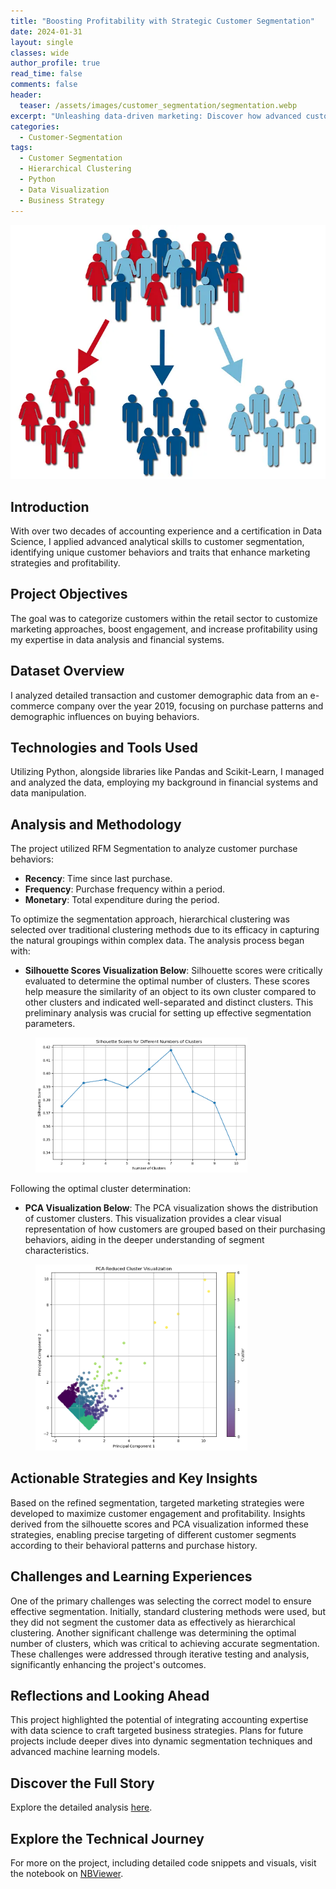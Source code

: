 ```yaml
---
title: "Boosting Profitability with Strategic Customer Segmentation"
date: 2024-01-31
layout: single
classes: wide
author_profile: true
read_time: false
comments: false
header:
  teaser: /assets/images/customer_segmentation/segmentation.webp
excerpt: "Unleashing data-driven marketing: Discover how advanced customer segmentation drives targeted campaigns and boosts profitability."
categories:
  - Customer-Segmentation
tags:
  - Customer Segmentation
  - Hierarchical Clustering
  - Python
  - Data Visualization
  - Business Strategy
---
```


![Customer Segmentation Graphic](/assets/images/customer_segmentation/customer_segmentation_icon.webp)

## Introduction

With over two decades of accounting experience and a certification in Data Science, I applied advanced analytical skills to customer segmentation, identifying unique customer behaviors and traits that enhance marketing strategies and profitability.

## Project Objectives

The goal was to categorize customers within the retail sector to customize marketing approaches, boost engagement, and increase profitability using my expertise in data analysis and financial systems.

## Dataset Overview

I analyzed detailed transaction and customer demographic data from an e-commerce company over the year 2019, focusing on purchase patterns and demographic influences on buying behaviors.

## Technologies and Tools Used

Utilizing Python, alongside libraries like Pandas and Scikit-Learn, I managed and analyzed the data, employing my background in financial systems and data manipulation.

## Analysis and Methodology

The project utilized RFM Segmentation to analyze customer purchase behaviors:
- **Recency**: Time since last purchase.
- **Frequency**: Purchase frequency within a period.
- **Monetary**: Total expenditure during the period.

To optimize the segmentation approach, hierarchical clustering was selected over traditional clustering methods due to its efficacy in capturing the natural groupings within complex data. The analysis process began with:
- **Silhouette Scores Visualization Below**: Silhouette scores were critically evaluated to determine the optimal number of clusters. These scores help measure the similarity of an object to its own cluster compared to other clusters and indicated well-separated and distinct clusters. This preliminary analysis was crucial for setting up effective segmentation parameters.

<figure class="align-center">
  <img src="/assets/images/customer_segmentation/silhouette_scores.png" alt="Comparative performance of Random Forest and Gradient Boosting models" style="width:80%;">
  <figcaption></figcaption>
</figure>

Following the optimal cluster determination:
- **PCA Visualization Below**: The PCA visualization shows the distribution of customer clusters. This visualization provides a clear visual representation of how customers are grouped based on their purchasing behaviors, aiding in the deeper understanding of segment characteristics.

<figure class="align-center">
  <img src="/assets/images/customer_segmentation/pca_clustered.png" alt="Cluster Visualization with PCA" style="width:80%;">
  <figcaption></figcaption>
</figure>

## Actionable Strategies and Key Insights

Based on the refined segmentation, targeted marketing strategies were developed to maximize customer engagement and profitability. Insights derived from the silhouette scores and PCA visualization informed these strategies, enabling precise targeting of different customer segments according to their behavioral patterns and purchase history.

## Challenges and Learning Experiences

One of the primary challenges was selecting the correct model to ensure effective segmentation. Initially, standard clustering methods were used, but they did not segment the customer data as effectively as hierarchical clustering. Another significant challenge was determining the optimal number of clusters, which was critical to achieving accurate segmentation. These challenges were addressed through iterative testing and analysis, significantly enhancing the project's outcomes.

## Reflections and Looking Ahead

This project highlighted the potential of integrating accounting expertise with data science to craft targeted business strategies. Plans for future projects include deeper dives into dynamic segmentation techniques and advanced machine learning models.

## Discover the Full Story

Explore the detailed analysis [here](/customer-segmentation-post/).

## Explore the Technical Journey

For more on the project, including detailed code snippets and visuals, visit the notebook on [NBViewer](https://nbviewer.org/github/timothyrobbinscpa/customer_segmentation/blob/master/src/customer_segmentation_FINAL_FINAL.ipynb).

